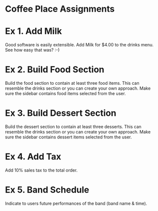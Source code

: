 # Coffee Place Assignments

# Ex 1. Add Milk
Good software is easily extensible.  Add Milk for $4.00 to the drinks menu. See how easy that was?  :-)

# Ex 2. Build Food Section
Build the food section to contain at least three food items.  This can resemble the drinks section or you can create your own approach.  Make sure the sidebar contains food items selected from the user.

# Ex 3. Build Dessert Section
Build the dessert section to contain at least three desserts.  This can resemble the drinks section or you can create your own approach.  Make sure the sidebar contains dessert items selected from the user.

# Ex 4. Add Tax
Add 10% sales tax to the total order.

# Ex 5. Band Schedule
Indicate to users future performances of the band (band name & time).
